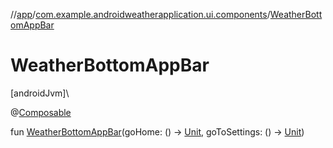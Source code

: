 //[app](../../index.md)/[com.example.androidweatherapplication.ui.components](index.md)/[WeatherBottomAppBar](-weather-bottom-app-bar.md)

# WeatherBottomAppBar

[androidJvm]\

@[Composable](https://developer.android.com/reference/kotlin/androidx/compose/runtime/Composable.html)

fun [WeatherBottomAppBar](-weather-bottom-app-bar.md)(goHome: () -&gt; [Unit](https://kotlinlang.org/api/latest/jvm/stdlib/kotlin/-unit/index.html), goToSettings: () -&gt; [Unit](https://kotlinlang.org/api/latest/jvm/stdlib/kotlin/-unit/index.html))
